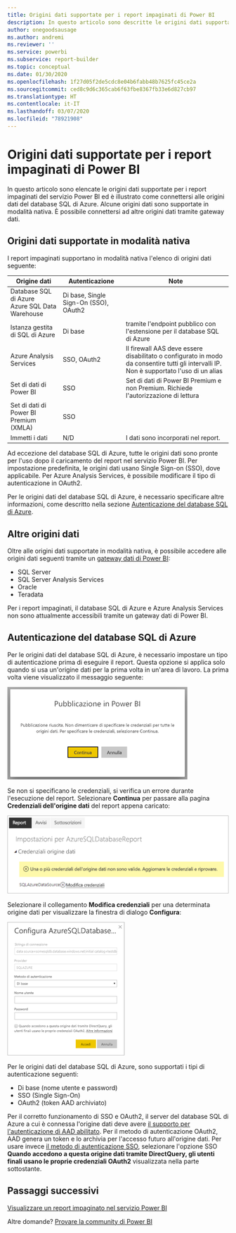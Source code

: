 ```yaml
---
title: Origini dati supportate per i report impaginati di Power BI
description: In questo articolo sono descritte le origini dati supportate per i report impaginati del servizio Power BI ed è illustrato come connettersi alle origini dati del database SQL di Azure.
author: onegoodsausage
ms.author: andremi
ms.reviewer: ''
ms.service: powerbi
ms.subservice: report-builder
ms.topic: conceptual
ms.date: 01/30/2020
ms.openlocfilehash: 1f27d05f2de5cdc8e04b6fabb48b7625fc45ce2a
ms.sourcegitcommit: ced8c9d6c365cab6f63fbe8367fb33e6d827cb97
ms.translationtype: HT
ms.contentlocale: it-IT
ms.lasthandoff: 03/07/2020
ms.locfileid: "78921908"
---
```

# <a name="supported-data-sources-for-power-bi-paginated-reports"></a>Origini dati supportate per i report impaginati di Power BI

In questo articolo sono elencate le origini dati supportate per i report impaginati del servizio Power BI ed è illustrato come connettersi alle origini dati del database SQL di Azure. Alcune origini dati sono supportate in modalità nativa. È possibile connettersi ad altre origini dati tramite gateway dati.

## <a name="natively-supported-data-sources"></a>Origini dati supportate in modalità nativa

I report impaginati supportano in modalità nativa l'elenco di origini dati seguente:

| Origine dati | Autenticazione | Note |
| --- | --- | --- |
| Database SQL di Azure <br>Azure SQL Data Warehouse | Di base, Single Sign-On (SSO), OAuth2 |   |
| Istanza gestita di SQL di Azure | Di base | tramite l'endpoint pubblico con l'estensione per il database SQL di Azure  |
| Azure Analysis Services | SSO, OAuth2 | Il firewall AAS deve essere disabilitato o configurato in modo da consentire tutti gli intervalli IP.  Non è supportato l'uso di un alias  |
| Set di dati di Power BI | SSO | Set di dati di Power BI Premium e non Premium. Richiede l'autorizzazione di lettura |
| Set di dati di Power BI Premium (XMLA) | SSO |   |
| Immetti i dati | N/D | I dati sono incorporati nel report. |

Ad eccezione del database SQL di Azure, tutte le origini dati sono pronte per l'uso dopo il caricamento del report nel servizio Power BI. Per impostazione predefinita, le origini dati usano Single Sign-on (SSO), dove applicabile. Per Azure Analysis Services, è possibile modificare il tipo di autenticazione in OAuth2.

Per le origini dati del database SQL di Azure, è necessario specificare altre informazioni, come descritto nella sezione [Autenticazione del database SQL di Azure](#azure-sql-database-authentication).

## <a name="other-data-sources"></a>Altre origini dati

Oltre alle origini dati supportate in modalità nativa, è possibile accedere alle origini dati seguenti tramite un [gateway dati di Power BI](../service-gateway-onprem.md):

- SQL Server
- SQL Server Analysis Services
- Oracle
- Teradata

Per i report impaginati, il database SQL di Azure e Azure Analysis Services non sono attualmente accessibili tramite un gateway dati di Power BI.

## <a name="azure-sql-database-authentication"></a>Autenticazione del database SQL di Azure

Per le origini dati del database SQL di Azure, è necessario impostare un tipo di autenticazione prima di eseguire il report. Questa opzione si applica solo quando si usa un'origine dati per la prima volta in un'area di lavoro. La prima volta viene visualizzato il messaggio seguente:

![Pubblicazione in Power BI](media/paginated-reports-data-sources/power-bi-paginated-publishing.png)

Se non si specificano le credenziali, si verifica un errore durante l'esecuzione del report. Selezionare **Continua** per passare alla pagina **Credenziali dell'origine dati** del report appena caricato:

![Impostazioni per il database SQL di Azure](media/paginated-reports-data-sources/power-bi-paginated-settings-azure-sql.png)

Selezionare il collegamento **Modifica credenziali** per una determinata origine dati per visualizzare la finestra di dialogo **Configura**:

![Configurare il database SQL di Azure](media/paginated-reports-data-sources/power-bi-paginated-configure-azure-sql.png)

Per le origini dati del database SQL di Azure, sono supportati i tipi di autenticazione seguenti:

- Di base (nome utente e password)
- SSO (Single Sign-On)
- OAuth2 (token AAD archiviato)

Per il corretto funzionamento di SSO e OAuth2, il server del database SQL di Azure a cui è connessa l'origine dati deve avere [il supporto per l'autenticazione di AAD abilitato](https://docs.microsoft.com/azure/sql-database/sql-database-aad-authentication-configure). Per il metodo di autenticazione OAuth2, AAD genera un token e lo archivia per l'accesso futuro all'origine dati. Per usare invece [il metodo di autenticazione SSO](https://docs.microsoft.com/power-bi/service-azure-sql-database-with-direct-connect#single-sign-on), selezionare l'opzione SSO **Quando accedono a questa origine dati tramite DirectQuery, gli utenti finali usano le proprie credenziali OAuth2** visualizzata nella parte sottostante.
  
## <a name="next-steps"></a>Passaggi successivi

[Visualizzare un report impaginato nel servizio Power BI](../consumer/paginated-reports-view-power-bi-service.md)

Altre domande? [Provare la community di Power BI](https://community.powerbi.com/)
